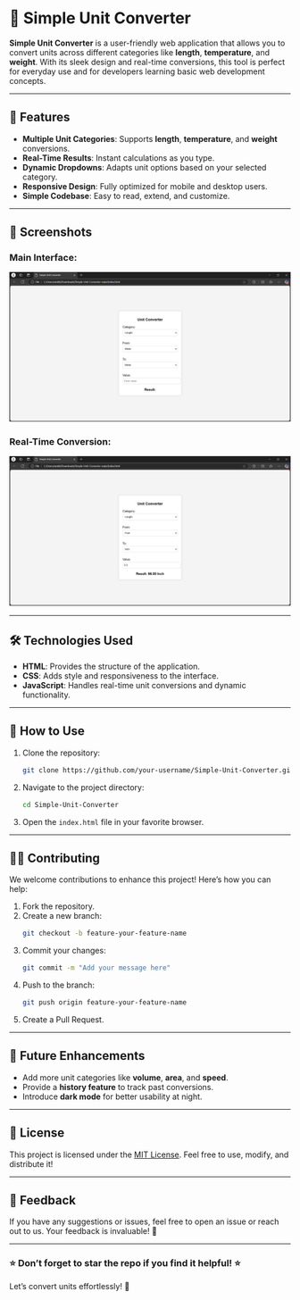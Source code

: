 
# 🌟 Simple Unit Converter

**Simple Unit Converter** is a user-friendly web application that allows you to convert units across different categories like **length**, **temperature**, and **weight**. With its sleek design and real-time conversions, this tool is perfect for everyday use and for developers learning basic web development concepts.

---

## 🚀 **Features**
- **Multiple Unit Categories**: Supports **length**, **temperature**, and **weight** conversions.
- **Real-Time Results**: Instant calculations as you type.
- **Dynamic Dropdowns**: Adapts unit options based on your selected category.
- **Responsive Design**: Fully optimized for mobile and desktop users.
- **Simple Codebase**: Easy to read, extend, and customize.

---

## 📸 **Screenshots**

### Main Interface:
![Main Interface Screenshot](https://raw.githubusercontent.com/Princekashyap2024/Simple-Unit-Converter/refs/heads/main/Main%20Interface%20Screenshot.png)

### Real-Time Conversion:
![Conversion Screenshot](https://raw.githubusercontent.com/Princekashyap2024/Simple-Unit-Converter/refs/heads/main/Conversion%20Screenshot.png)

---

## 🛠️ **Technologies Used**
- **HTML**: Provides the structure of the application.
- **CSS**: Adds style and responsiveness to the interface.
- **JavaScript**: Handles real-time unit conversions and dynamic functionality.

---

## 📖 **How to Use**
1. Clone the repository:
   ```bash
   git clone https://github.com/your-username/Simple-Unit-Converter.git
   ```
2. Navigate to the project directory:
   ```bash
   cd Simple-Unit-Converter
   ```
3. Open the `index.html` file in your favorite browser.

---

## 🧑‍💻 **Contributing**
We welcome contributions to enhance this project! Here’s how you can help:
1. Fork the repository.
2. Create a new branch:
   ```bash
   git checkout -b feature-your-feature-name
   ```
3. Commit your changes:
   ```bash
   git commit -m "Add your message here"
   ```
4. Push to the branch:
   ```bash
   git push origin feature-your-feature-name
   ```
5. Create a Pull Request.

---

## 🎯 **Future Enhancements**
- Add more unit categories like **volume**, **area**, and **speed**.
- Provide a **history feature** to track past conversions.
- Introduce **dark mode** for better usability at night.

---

## 📜 **License**
This project is licensed under the [MIT License](LICENSE). Feel free to use, modify, and distribute it!

---

## 💬 **Feedback**
If you have any suggestions or issues, feel free to open an issue or reach out to us. Your feedback is invaluable! 🙌

---

### ⭐ **Don’t forget to star the repo if you find it helpful!** ⭐

Let’s convert units effortlessly! 🎉
